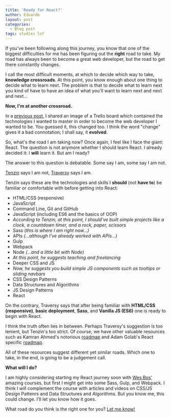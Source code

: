 ```yaml
---
title: 'Ready for React?'
author: Eduardo
layout: post
categories:
  - Blog post
tags: studies lof
---
```

If you've been following along this journey, you know that one of the biggest difficulties for me has been figuring out the **right** road to take. My road has always been to become a great web developer, but the road to get there constantly changes.

I call the most difficult moments, at which to decide which way to take, **knowledge crossroads**. At this point, you know enough about one thing to decide what to learn next. The problem is that to decide what to learn next you kind of have to have an idea of what you'll want to learn next and next and next...

**Now, I'm at another crossroad.**

In a [previous post]({{site.url}}/goals-2019/), I shared an image of a Trello board which contained the technologies I wanted to master in order to become the web developer I wanted to be. You guessed it, this changed too. I think the word "change" gives it a bad connotation; I shall say, it **evolved**.

So, what's the road I am taking now? Once again, I feel like I face the giant: React. The question is not anymore whether I should learn React. I already decided it: I **will** learn it. But am I ready?

The answer to this question is debatable. Some say I am, some say I am not.

[Tenzin](https://www.youtube.com/channel/UC0tRdbXVDbhaRvZPKsRgmxg) says I am not, [Traversy](https://www.youtube.com/channel/UC29ju8bIPH5as8OGnQzwJyA) says I am.

Tenzin says these are the technologies and skills I **should** (not **have to**) be familiar or comfortable with before getting into React:
- HTML/CSS (responsive)
- JavaScript
- Command Line, Git and GitHub
- JavaScript (including ES6 and the basics of OOP)
- *According to Tenzin, at this point, I should've built simple projects like a clock, a countdown timer, and a rock, paper, scissors*
- Sass *(this is where I am right now...)*
- APIs *(...although I've already worked with APIs...)*
- Gulp
- Webpack
- Node *(...and a little bit with Node)*
- *At this point, he suggests teaching and freelancing*
- Deeper CSS and JS
- *Now, he suggests you build simple JS components such as tooltips or sliding navbars*
- CSS Design Patterns
- Data Structures and Algorithms
- JS Design Patterns
- React

On the contrary, Traversy says that after being familiar with **HTML/CSS (responsive)**, **basic deployment**, **Sass**, and **Vanilla JS (ES6)** one is ready to begin with React.

I think the truth often lies in between. Perhaps Traversy's suggestion is too lenient, but Tenzin's too strict. Of course, we have other valuable resources such as Kamran Ahmed's notorious [roadmap](https://github.com/kamranahmedse/developer-roadmap) and Adam Golab's React specific [roadmap](https://github.com/adam-golab/react-developer-roadmap).

All of these resources suggest different yet similar roads. Which one to take, in the end, is going to be a judgement call.

**What will I do?**

I am highly considering starting my React journey soon with [Wes Bos'](https://wesbos.com) amazing courses, but first I might get into some Sass, Gulp, and Webpack. I think I will complement the course with articles and videos on CSS/JS Design Pattenrs and Data Structures and Algorithms. But you know me, this could change. I'll let you know how it goes.

What road do you think is the right one for you? [Let me know!](https://twitter.com/eltorres720)